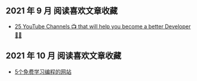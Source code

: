 ## 2021 年 9 月 阅读喜欢文章收藏

- [25 YouTube Channels 📺 that will help you become a better Developer 🧑‍💻](https://dev.to/kerthin/24-youtube-channels-that-will-help-you-become-a-better-developer-45k5)

## 2021 年 10 月 阅读喜欢文章收藏
- [5个免费学习编程的网站](https://dev.to/stefirosca/5-free-coding-resources-that-helped-me-get-my-first-frontend-developer-job-4ak4)

